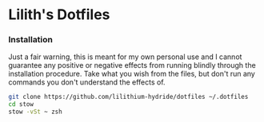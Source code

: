 # Lilith's Dotfiles

### Installation
Just a fair warning, this is meant for my own personal use and I cannot guarantee any positive or negative effects from running blindly through the installation procedure. Take what you wish from the files, but don't run any commands you don't understand the effects of.
```sh
git clone https://github.com/lilithium-hydride/dotfiles ~/.dotfiles
cd stow
stow -vSt ~ zsh
```
